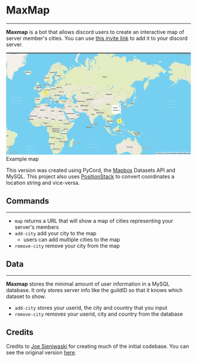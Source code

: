 # MaxMap

---
**Maxmap** is a bot that allows discord users  to create an interactive map of server member's cities.
You can use [this invite link](https://discord.com/api/oauth2/authorize?client_id=1120211992947478588&permissions=397284730944&scope=bot) 
to add it to your discord server. 

![img.png](assets/img.png)
Example map

This version was created using PyCord, the [Mapbox](https://www.mapbox.com) Datasets API and MySQL. 
This project also uses [PositionStack](https://positionstack.com/documentation) to convert coordinates a location string and vice-versa.


## Commands

---

- `map` returns a URL that will show a map of cities representing your server's members
- `add-city` add your city to the map
  - users can add multiple cities to the map
- `remove-city` remove your city from the map

## Data

---
**Maxmap** stores the minimal amount of user information in a MySQL database. It only stores server info like the guildID 
so that it knows which dataset to show.

- `add-city` stores your userid, the city and country that you input
- `remove-city` removes your userid, city and country from the database

## Credits
Credits to [Joe Sieniwaski](https://github.com/jozefws) for creating much of the initial codebase. 
You can see the original version [here](https://github.com/jozefws/MaxMap).
